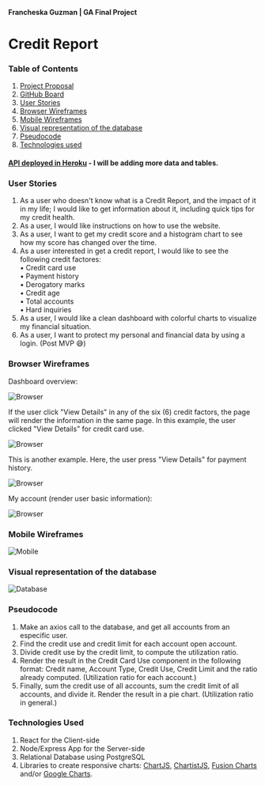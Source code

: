**Francheska Guzman | GA Final Project**

# Credit Report

### Table of Contents

1. [Project Proposal](./proposal.md)
2. [GitHub Board](https://github.com/francheska-guzman/credit-report/projects#boards?repos=93885730)
3. [User Stories](#userstories)
4. [Browser Wireframes](#browser)
5. [Mobile Wireframes](#mobile)
6. [Visual representation of the database](#database)
7. [Pseudocode](#pseudocode)
8. [Technologies used](#technologies)

#### [API deployed in Heroku](https://creditreportapi.herokuapp.com/) - I will be adding more data and tables.

<a name="userstories">

### User Stories

1. As a user who doesn't know what is a Credit Report, and the impact of it in my life; I would like to get information about it, including quick tips for my credit health.
2. As a user, I would like instructions on how to use the website.
3. As a user, I want to get my credit score and a histogram chart to see how my score has changed over the time.
4. As a user interested in get a credit report, I would like to see the following credit factores:<br />
	• Credit card use<br />
	• Payment history<br />
	• Derogatory marks<br />
	• Credit age<br />
	• Total accounts<br />
	• Hard inquiries
5. As a user, I would like a clean dashboard with colorful charts to visualize my financial situation.
6. As a user, I want to protect my personal and financial data by using a login. (Post MVP 😅)

</a>

<a name="browser">

### Browser Wireframes

Dashboard overview:

![Browser](./images/browser1.png)

If the user click "View Details" in any of the six (6) credit factors, the page will render the information in the same page. In this example, the user clicked "View Details" for credit card use.

![Browser](./images/browser2.png)

This is another example. Here, the user press "View Details" for payment history.

![Browser](./images/browser3.png)

My account (render user basic information):

![Browser](./images/browser4.png)

</a>

<a name="mobile">

### Mobile Wireframes

![Mobile](./images/mobile1.png)

</a>

<a name="database">

### Visual representation of the database

![Database](./images/database.png)

</a>

<a name="pseudocode">

### Pseudocode

1. Make an axios call to the database, and get all accounts from an especific user.
2. Find the credit use and credit limit for each account open account.
3. Divide credit use by the credit limit, to compute the utilization ratio.
4. Render the result in the Credit Card Use component in the following format: Credit name, Account Type, Credit Use, Credit Limit and the ratio already computed. (Utilization ratio for each account.)
5. Finally, sum the credit use of all accounts, sum the credit limit of all accounts, and divide it. Render the result in a pie chart. (Utilization ratio in general.)

</a>

<a name="technologies">

### Technologies Used

1. React for the Client-side
2. Node/Express App for the Server-side
3. Relational Database using PostgreSQL
4. Libraries to create responsive charts: [ChartJS](http://www.chartjs.org/), [ChartistJS](http://gionkunz.github.io/chartist-js/), [Fusion Charts](http://www.fusioncharts.com/) and/or [Google Charts](https://developers.google.com/chart/).

</a>


